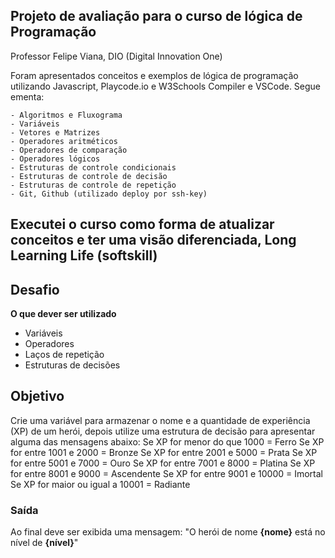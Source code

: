 ## Projeto de avaliação para o curso de lógica de Programação ##
Professor Felipe Viana, DIO (Digital Innovation One)

Foram apresentados conceitos e exemplos de lógica de programação utilizando Javascript, Playcode.io e W3Schools Compiler e VSCode. Segue ementa:

    - Algoritmos e Fluxograma
    - Variáveis
    - Vetores e Matrizes
    - Operadores aritméticos
    - Operadores de comparação
    - Operadores lógicos
    - Estruturas de controle condicionais
    - Estruturas de controle de decisão
    - Estruturas de controle de repetição
    - Git, Github (utilizado deploy por ssh-key)

## Executei o curso como forma de atualizar conceitos e ter uma visão diferenciada, __Long Learning Life__ (softskill)

## Desafio ##
**O que dever ser utilizado**
- Variáveis
- Operadores
- Laços de repetição
- Estruturas de decisões

## Objetivo ##
Crie uma variável para armazenar o nome e a quantidade de experiência (XP) de um herói, depois utilize uma estrutura de decisão para apresentar alguma das mensagens abaixo:
Se XP for menor do que 1000 = Ferro
Se XP for entre 1001 e 2000 = Bronze
Se XP for entre 2001 e 5000 = Prata
Se XP for entre 5001 e 7000 = Ouro
Se XP for entre 7001 e 8000 = Platina
Se XP for entre 8001 e 9000 = Ascendente
Se XP for entre 9001 e 10000 = Imortal
Se XP for maior ou igual a 10001 = Radiante

### Saída ###
Ao final deve ser exibida uma mensagem:
"O herói de nome **{nome}** está no nível de **{nível}**"